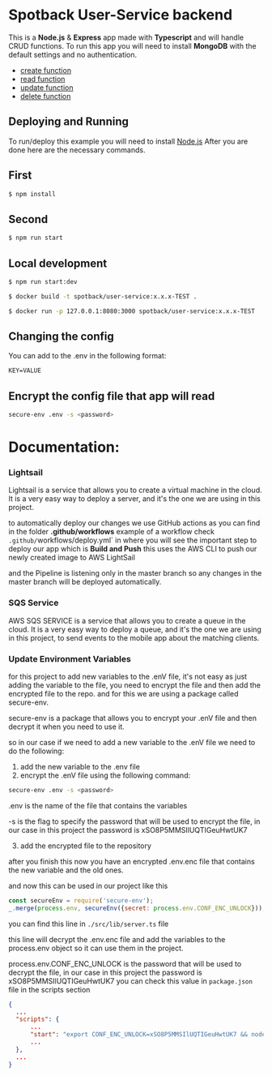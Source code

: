 # Spotback User-Service backend

This is a **Node.js** & **Express** app made with **Typescript** and will handle CRUD functions. To run this app you will need to install **MongoDB** with the default settings and no authentication.

* [create function](endpoints/create.md)
* [read function](endpoints/read.md)
* [update function](endpoints/update.md)
* [delete function](endpoints/delete.md)
    

## Deploying and Running

To run/deploy this example you will need to install [Node.js](https://nodejs.org/en/)
After you are done here are the necessary commands.

## First

```sh
$ npm install
```
## Second

```sh
$ npm run start
```
## Local development

```sh
$ npm run start:dev

$ docker build -t spotback/user-service:x.x.x-TEST .

$ docker run -p 127.0.0.1:8080:3000 spotback/user-service:x.x.x-TEST
```

## Changing the config

You can add to the .env in the following format:

```txt
KEY=VALUE
```

## Encrypt the config file that app will read

```sh
secure-env .env -s <password>
```

# Documentation:

### Lightsail

Lightsail is a service that allows you to create a virtual machine in the cloud. It is a very easy way to deploy a server, and it's the one we are using in this project.

to automatically deploy our changes we use GitHub actions as you can find in the folder **.github/workflows**
example of a workflow check `.github/`workflows/deploy.yml` in where you will see the important step to deploy our app which is **Build and Push**
this uses the AWS CLI to push our newly created image to AWS LightSail

and the Pipeline is listening only in the master branch so any changes in the master branch will be deployed automatically.

### SQS Service
AWS SQS SERVICE is a service that allows you to create a queue in the cloud. It is a very easy way to deploy a queue, and it's the one we are using in this project, to send events to the mobile app about the matching clients.

### Update Environment Variables
for this project to add new variables to the .enV file, it's not easy as just adding the variable to the file, you need to encrypt the file and then add the encrypted file to the repo. and for this we are using a package called secure-env.

secure-env is a package that allows you to encrypt your .enV file and then decrypt it when you need to use it.

so in our case if we need to add a new variable to the .enV file we need to do the following:

1. add the new variable to the .env file
2. encrypt the .enV file using the following command:
```sh
secure-env .env -s <password>
```
.env is the name of the file that contains the variables

-s is the flag to specify the password that will be used to encrypt the file, in our case in this project the password is xSO8P5MMSIlUQTIGeuHwtUK7

3. add the encrypted file to the repository


after you finish this now you have an encrypted .env.enc file that contains the new variable and the old ones.

and now this can be used in our project like this
```js
const secureEnv = require('secure-env');
_.merge(process.env, secureEnv({secret: process.env.CONF_ENC_UNLOCK}));
```
you can find this line in `./src/lib/server.ts` file

this line will decrypt the .env.enc file and add the variables to the process.env object so it can use them in the project.

process.env.CONF_ENC_UNLOCK is the password that will be used to decrypt the file, in our case in this project the password is xSO8P5MMSIlUQTIGeuHwtUK7
you can check this value in `package.json` file in the scripts section

```json
{
  ...
  "scripts": {
      ...
      "start": "export CONF_ENC_UNLOCK=xSO8P5MMSIlUQTIGeuHwtUK7 && node build/lib/server.js",
      ...
  },
  ...
}
